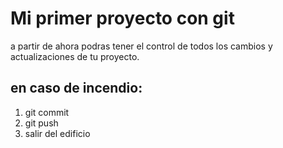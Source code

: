 # Mi primer proyecto con git
a partir de ahora podras tener el control de todos los cambios y actualizaciones de tu proyecto. 
## en caso de incendio:
1. git commit
2. git push 
3. salir del edificio
